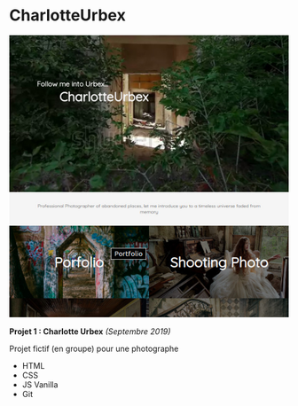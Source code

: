 # CharlotteUrbex

![charlotte](charlotte-urbex.jpg) 

**Projet 1 : Charlotte Urbex**
*(Septembre  2019)*

Projet fictif (en groupe) pour une photographe
+ HTML
+ CSS
+ JS Vanilla
+ Git
